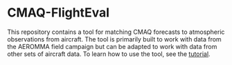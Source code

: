 # CMAQ-FlightEval
This repository contains a tool for matching CMAQ forecasts to atmospheric observations from aircraft. The tool is primarily built to work with data from the AEROMMA field campaign but can be adapted to work with data from other sets of aircraft data. To learn how to use the tool, see the [tutorial](cmaq_flight_matching_tutorial.ipynb).
